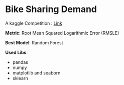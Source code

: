 # Bike Sharing Demand
A kaggle Competition :
[Link](https://www.kaggle.com/competitions/bike-sharing-demand)

**Metric**: Root Mean Squared Logarithmic Error (RMSLE)

**Best Model**: Random Forest

**Used Libs**:
- pandas
- numpy
- matplotlib and seaborn
- sklearn